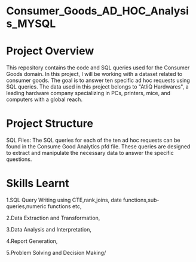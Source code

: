 # Consumer_Goods_AD_HOC_Analysis_MYSQL

# Project Overview #
This repository contains the code and SQL queries used for the Consumer Goods domain. In this project, I will be working with a dataset related to consumer goods. The goal is to answer ten specific ad hoc requests using SQL queries. The data used in this project belongs to "AtliQ Hardwares", a leading hardware company specializing in PCs, printers, mice, and computers with a global reach.

# Project Structure #
SQL Files: The SQL queries for each of the ten ad hoc requests can be found in the Consume Good Analytics pfd file. These queries are designed to extract and manipulate the necessary data to answer the specific questions.

# Skills Learnt #
1.SQL Query Writing using CTE,rank,joins, date functions,sub-queries,numeric functions etc,

2.Data Extraction and Transformation,

3.Data Analysis and Interpretation,

4.Report Generation,

5.Problem Solving and Decision Making/

